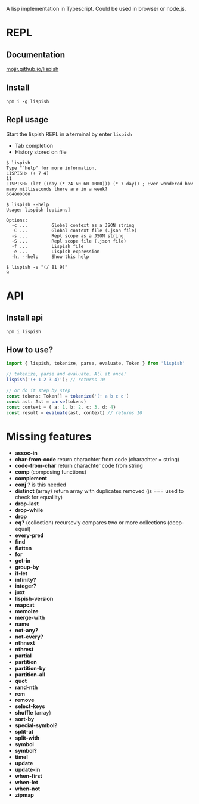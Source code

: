 A lisp implementation in Typescript. Could be used in browser or node.js.

# REPL
## Documentation
[mojir.github.io/lispish](https://mojir.github.io/lispish)
## Install
```
npm i -g lispish
```
## Repl usage
Start the lispish REPL in a terminal by enter `lispish`
* Tab completion
* History stored on file
```
$ lispish
Type "`help" for more information.
LISPISH> (+ 7 4)
11
LISPISH> (let ((day (* 24 60 60 1000))) (* 7 day)) ; Ever wondered how many milliseconds there are in a week?
604800000
```
```
$ lispish --help
Usage: lispish [options]

Options:
  -c ...         Global context as a JSON string
  -C ...         Global context file (.json file)
  -s ...         Repl scope as a JSON string
  -S ...         Repl scope file (.json file)
  -f ...         Lispish file
  -e ...         Lispish expression
  -h, --help     Show this help
```
```
$ lispish -e "(/ 81 9)"
9
```

# API
## Install api

```
npm i lispish
```

## How to use?

```ts
import { lispish, tokenize, parse, evaluate, Token } from 'lispish'

// tokenize, parse and evaluate. All at once!
lispish('(+ 1 2 3 4)'); // returns 10

// or do it step by step
const tokens: Token[] = tokenize('(+ a b c d')
const ast: Ast = parse(tokens)
const context = { a: 1, b: 2, c: 3, d: 4}
const result = evaluate(ast, context) // returns 10
```

# Missing features
* **assoc-in**
* **char-from-code** return charachter from code (charachter = string)
* **code-from-char** return charachter code from string
* **comp** (composing functions)
* **complement**
* **conj** ? is this needed
* **distinct** (array) return array with duplicates removed (js === used to check for equallity)
* **drop-last**
* **drop-while**
* **drop**
* **eq?** (collection) recursevly compares two or more collections (deep-equal)
* **every-pred**
* **find**
* **flatten**
* **for**
* **get-in**
* **group-by**
* **if-let**
* **infinity?**
* **integer?**
* **juxt**
* **lispish-version**
* **mapcat**
* **memoize**
* **merge-with**
* **name**
* **not-any?**
* **not-every?**
* **nthnext**
* **nthrest**
* **partial**
* **partition**
* **partition-by**
* **partition-all**
* **quot**
* **rand-nth**
* **rem**
* **remove**
* **select-keys**
* **shuffle** (array)
* **sort-by**
* **special-symbol?**
* **split-at**
* **split-with**
* **symbol**
* **symbol?**
* **time!**
* **update**
* **update-in**
* **when-first**
* **when-let**
* **when-not**
* **zipmap**
